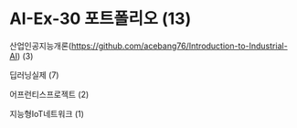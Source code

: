 # AI-Ex-30 포트폴리오 (13)
산업인공지능개론(https://github.com/acebang76/Introduction-to-Industrial-AI) (3)

딥러닝실제 (7)

어프런티스프로젝트 (2)

지능형IoT네트워크 (1)
